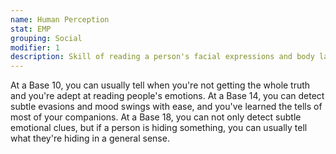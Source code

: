 ```yaml
---
name: Human Perception
stat: EMP
grouping: Social
modifier: 1
description: Skill of reading a person's facial expressions and body language to discern their emotional state and detect lies or deception.
---
```


At a Base 10, you can usually tell when you're not
getting the whole truth and you're adept at reading
people's emotions. At a Base 14, you can detect
subtle evasions and mood swings with ease, and
you've learned the tells of most of your companions.
At a Base 18, you can not only detect subtle emotional
clues, but if a person is hiding something, you can
usually tell what they're hiding in a general sense.